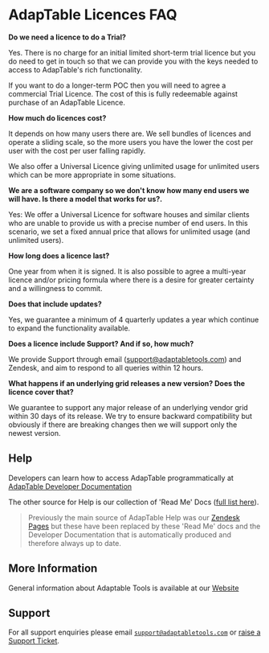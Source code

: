 # AdapTable Licences FAQ

**Do we need a licence to do a Trial?**

Yes. There is no charge for an initial limited short-term trial licence but you do need to get in touch so that we can provide you with the keys needed to access to AdapTable's rich functionality.  

If you want to do a longer-term POC then you will need to agree a commercial Trial Licence. The cost of this is fully redeemable against purchase of an AdapTable Licence.

**How much do licences cost?**

It depends on how many users there are. We sell bundles of licences and operate a sliding scale, so the more users you have the lower the cost per user with the cost per user falling rapidly.

We also offer a Universal Licence giving unlimited usage for unlimited users which can be more appropriate in some situations.

**We are a software company so we don't know how many end users we will have. Is there a model that works for us?.**

Yes:  We offer a Universal Licence for software houses and similar clients who are unable to provide us with a precise number of end users. In this scenario, we set a fixed annual price that allows for unlimited usage (and unlimited users).

**How long does a licence last?**

One year from when it is signed.  It is also possible to agree a multi-year licence and/or pricing formula where there is a desire for greater certainty and a willingness to commit.

**Does that include updates?**

Yes, we guarantee a minimum of 4 quarterly updates a year which continue to expand the functionality available.

**Does a licence include Support? And if so, how much?**

We provide Support through email (support@adaptabletools.com) and Zendesk, and aim to respond to all queries within 12 hours.  

**What happens if an underlying grid releases a new version? Does the licence cover that?**

We guarantee to support any major release of an underlying vendor grid within 30 days of its release. We try to ensure backward compatibility but obviously if there are breaking changes then we will support only the newest version.


## Help

Developers can learn how to access AdapTable programmatically at [AdapTable Developer Documentation](https://api.adaptabletools.com) 

The other source for Help is our collection of 'Read Me' Docs ([full list here](https://github.com/AdaptableTools/adaptable/blob/master/packages/adaptable/readme/readme-list.md)).

> Previously the main source of AdapTable Help was our [Zendesk Pages](https://adaptabletools.zendesk.com/hc/en-us/articles/360007083017-Help-) but these have been replaced by these 'Read Me' docs and the Developer Documentation that is automatically produced and therefore always up to date.

## More Information

General information about Adaptable Tools is available at our [Website](http://www.adaptabletools.com) 

## Support

For all support enquiries please email [`support@adaptabletools.com`](mailto:support@adaptabletools.com) or [raise a Support Ticket](https://adaptabletools.zendesk.com/hc/en-us/requests/new).

